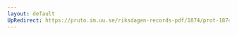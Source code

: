 ```yaml
---
layout: default
UpRedirect: https://pruto.im.uu.se/riksdagen-records-pdf/1874/prot-1874--fk--225/prot-1874--fk--225_050.pdf
---
```

